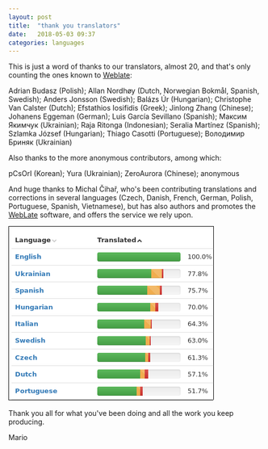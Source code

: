 ```yaml
---
layout: post
title:  "thank you translators"
date:   2018-05-03 09:37
categories: languages
---
```


This is just a word of thanks to our translators, almost 20, and that's only
counting the ones known to
[Weblate](https://hosted.weblate.org/projects/ghini/):

Adrian Budasz  (Polish); Allan Nordhøy  (Dutch, Norwegian Bokmål, Spanish, Swedish); Anders Jonsson  (Swedish); Balázs Úr  (Hungarian); Christophe Van Calster  (Dutch); Efstathios Iosifidis  (Greek); Jinlong Zhang  (Chinese); Johanens Eggeman  (German); Luis García Sevillano  (Spanish); Максим Якимчук  (Ukrainian); Raja Ritonga  (Indonesian); Seralia Martínez  (Spanish); Szlamka József  (Hungarian); Thiago Casotti  (Portuguese); Володимир Бриняк  (Ukrainian)

Also thanks to the more anonymous contributors, among which:

pCsOrI  (Korean); Yura (Ukrainian); ZeroAurora (Chinese); anonymous

And huge thanks to Michal Čihař, who's been contributing translations and
corrections in several languages (Czech, Danish, French, German, Polish,
Portuguese, Spanish, Vietnamese), but has also authors and promotes the
[WebLate](https://github.com/WeblateOrg/weblate) software, and offers the
service we rely upon.

![screenshot@20180503102050](/images/2018-05-03-thank-you-translators-20180503102050.png)

Thank you all for what you've been doing and all the work you keep producing.

Mario
